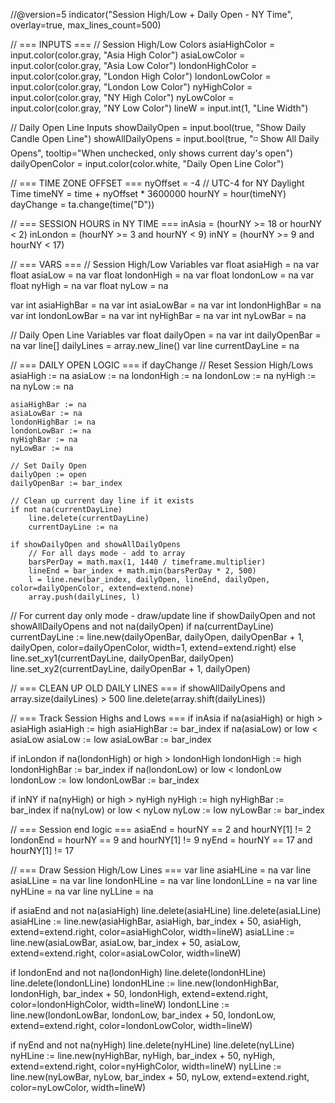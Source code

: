 //@version=5
indicator("Session High/Low + Daily Open - NY Time", overlay=true, max_lines_count=500)

// === INPUTS ===
// Session High/Low Colors
asiaHighColor = input.color(color.gray, "Asia High Color")
asiaLowColor = input.color(color.gray, "Asia Low Color")
londonHighColor = input.color(color.gray, "London High Color")
londonLowColor = input.color(color.gray, "London Low Color")
nyHighColor = input.color(color.gray, "NY High Color")
nyLowColor = input.color(color.gray, "NY Low Color")
lineW = input.int(1, "Line Width")

// Daily Open Line Inputs
showDailyOpen = input.bool(true, "Show Daily Candle Open Line")
showAllDailyOpens = input.bool(true, "◽ Show All Daily Opens", tooltip="When unchecked, only shows current day's open")
dailyOpenColor = input.color(color.white, "Daily Open Line Color")

// === TIME ZONE OFFSET ===
nyOffset = -4 // UTC-4 for NY Daylight Time
timeNY = time + nyOffset \* 3600000
hourNY = hour(timeNY)
dayChange = ta.change(time("D"))

// === SESSION HOURS in NY TIME ===
inAsia = (hourNY >= 18 or hourNY < 2)
inLondon = (hourNY >= 3 and hourNY < 9)
inNY = (hourNY >= 9 and hourNY < 17)

// === VARS ===
// Session High/Low Variables
var float asiaHigh = na
var float asiaLow = na
var float londonHigh = na
var float londonLow = na
var float nyHigh = na
var float nyLow = na

var int asiaHighBar = na
var int asiaLowBar = na
var int londonHighBar = na
var int londonLowBar = na
var int nyHighBar = na
var int nyLowBar = na

// Daily Open Line Variables
var float dailyOpen = na
var int dailyOpenBar = na
var line[] dailyLines = array.new_line()
var line currentDayLine = na

// === DAILY OPEN LOGIC ===
if dayChange
// Reset Session High/Lows
asiaHigh := na
asiaLow := na
londonHigh := na
londonLow := na
nyHigh := na
nyLow := na

    asiaHighBar := na
    asiaLowBar := na
    londonHighBar := na
    londonLowBar := na
    nyHighBar := na
    nyLowBar := na

    // Set Daily Open
    dailyOpen := open
    dailyOpenBar := bar_index

    // Clean up current day line if it exists
    if not na(currentDayLine)
        line.delete(currentDayLine)
        currentDayLine := na

    if showDailyOpen and showAllDailyOpens
        // For all days mode - add to array
        barsPerDay = math.max(1, 1440 / timeframe.multiplier)
        lineEnd = bar_index + math.min(barsPerDay * 2, 500)
        l = line.new(bar_index, dailyOpen, lineEnd, dailyOpen, color=dailyOpenColor, extend=extend.none)
        array.push(dailyLines, l)

// For current day only mode - draw/update line
if showDailyOpen and not showAllDailyOpens and not na(dailyOpen)
if na(currentDayLine)
currentDayLine := line.new(dailyOpenBar, dailyOpen, dailyOpenBar + 1, dailyOpen, color=dailyOpenColor, width=1, extend=extend.right)
else
line.set_xy1(currentDayLine, dailyOpenBar, dailyOpen)
line.set_xy2(currentDayLine, dailyOpenBar + 1, dailyOpen)

// === CLEAN UP OLD DAILY LINES ===
if showAllDailyOpens and array.size(dailyLines) > 500
line.delete(array.shift(dailyLines))

// === Track Session Highs and Lows ===
if inAsia
if na(asiaHigh) or high > asiaHigh
asiaHigh := high
asiaHighBar := bar_index
if na(asiaLow) or low < asiaLow
asiaLow := low
asiaLowBar := bar_index

if inLondon
if na(londonHigh) or high > londonHigh
londonHigh := high
londonHighBar := bar_index
if na(londonLow) or low < londonLow
londonLow := low
londonLowBar := bar_index

if inNY
if na(nyHigh) or high > nyHigh
nyHigh := high
nyHighBar := bar_index
if na(nyLow) or low < nyLow
nyLow := low
nyLowBar := bar_index

// === Session end logic ===
asiaEnd = hourNY == 2 and hourNY[1] != 2
londonEnd = hourNY == 9 and hourNY[1] != 9
nyEnd = hourNY == 17 and hourNY[1] != 17

// === Draw Session High/Low Lines ===
var line asiaHLine = na
var line asiaLLine = na
var line londonHLine = na
var line londonLLine = na
var line nyHLine = na
var line nyLLine = na

if asiaEnd and not na(asiaHigh)
line.delete(asiaHLine)
line.delete(asiaLLine)
asiaHLine := line.new(asiaHighBar, asiaHigh, bar_index + 50, asiaHigh, extend=extend.right, color=asiaHighColor, width=lineW)
asiaLLine := line.new(asiaLowBar, asiaLow, bar_index + 50, asiaLow, extend=extend.right, color=asiaLowColor, width=lineW)

if londonEnd and not na(londonHigh)
line.delete(londonHLine)
line.delete(londonLLine)
londonHLine := line.new(londonHighBar, londonHigh, bar_index + 50, londonHigh, extend=extend.right, color=londonHighColor, width=lineW)
londonLLine := line.new(londonLowBar, londonLow, bar_index + 50, londonLow, extend=extend.right, color=londonLowColor, width=lineW)

if nyEnd and not na(nyHigh)
line.delete(nyHLine)
line.delete(nyLLine)
nyHLine := line.new(nyHighBar, nyHigh, bar_index + 50, nyHigh, extend=extend.right, color=nyHighColor, width=lineW)
nyLLine := line.new(nyLowBar, nyLow, bar_index + 50, nyLow, extend=extend.right, color=nyLowColor, width=lineW)
